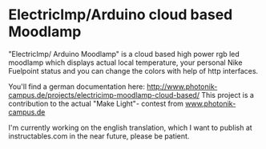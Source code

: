 ElectricImp/Arduino cloud based Moodlamp
==========================================

"ElectricImp/ Arduino Moodlamp" is a cloud based high power rgb led moodlamp which displays actual local temperature,
your personal Nike Fuelpoint status and you can change the colors with help of http interfaces.

You'll find a german documentation here: http://www.photonik-campus.de/projects/electricimp-moodlamp-cloud-based/
This project is a contribution to the actual "Make Light"- contest from www.photonik-campus.de

I'm currently working on the english translation, which I want to publish at instructables.com in the near future, please be patient.



